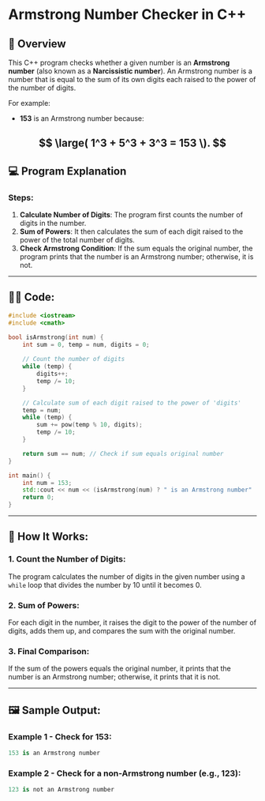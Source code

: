 # Armstrong Number Checker in C++

## 📝 **Overview**

This C++ program checks whether a given number is an **Armstrong number** (also known as a **Narcissistic number**). An Armstrong number is a number that is equal to the sum of its own digits each raised to the power of the number of digits.

For example:
- **153** is an Armstrong number because:


$$
\large( 1^3 + 5^3 + 3^3 = 153 \).
$$
---

## 💻 **Program Explanation**

### **Steps**:
1. **Calculate Number of Digits**: The program first counts the number of digits in the number.
2. **Sum of Powers**: It then calculates the sum of each digit raised to the power of the total number of digits.
3. **Check Armstrong Condition**: If the sum equals the original number, the program prints that the number is an Armstrong number; otherwise, it is not.

---

## 🧑‍💻 **Code:**

```cpp
#include <iostream>
#include <cmath>

bool isArmstrong(int num) {
    int sum = 0, temp = num, digits = 0;
    
    // Count the number of digits
    while (temp) {
        digits++;
        temp /= 10;
    }

    // Calculate sum of each digit raised to the power of 'digits'
    temp = num;
    while (temp) {
        sum += pow(temp % 10, digits);
        temp /= 10;
    }

    return sum == num; // Check if sum equals original number
}

int main() {
    int num = 153;
    std::cout << num << (isArmstrong(num) ? " is an Armstrong number" : " is not an Armstrong number") << std::endl;
    return 0;
}
```

---
## 🚀 How It Works:
### 1. Count the Number of Digits:
The program calculates the number of digits in the given number using a `while` loop that divides the number by 10 until it becomes 0.

### 2. Sum of Powers:
For each digit in the number, it raises the digit to the power of the number of digits, adds them up, and compares the sum with the original number.

### 3. Final Comparison:
If the sum of the powers equals the original number, it prints that the number is an Armstrong number; otherwise, it prints that it is not.

---
## 🖼️ Sample Output:
### Example 1 - Check for 153:
```csharp
153 is an Armstrong number
```

### Example 2 - Check for a non-Armstrong number (e.g., 123):
```csharp
123 is not an Armstrong number
```
